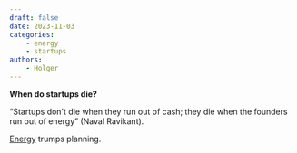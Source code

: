 ```yaml
---
draft: false
date: 2023-11-03
categories:
    - energy
    - startups
authors:
    - Holger
---
```


**When do startups die?**

“Startups don't die when they run out of cash; they die when the founders run out of energy” (Naval Ravikant). 

[Energy](energy-as-a-metric.md) trumps planning.